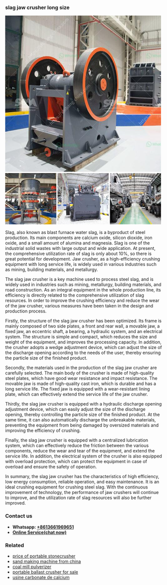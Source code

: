 <h3>slag jaw crusher long size</h3><img src='1704857075.jpg' alt=''><p>Slag, also known as blast furnace water slag, is a byproduct of steel production. Its main components are calcium oxide, silicon dioxide, iron oxide, and a small amount of alumina and magnesia. Slag is one of the industrial solid wastes with large output and wide application. At present, the comprehensive utilization rate of slag is only about 10%, so there is great potential for development. Jaw crusher, as a high-efficiency crushing equipment with long service life, is widely used in various industries such as mining, building materials, and metallurgy.</p><p>The slag jaw crusher is a key machine used to process steel slag, and is widely used in industries such as mining, metallurgy, building materials, and road construction. As an integral equipment in the whole production line, its efficiency is directly related to the comprehensive utilization of slag resources. In order to improve the crushing efficiency and reduce the wear of the jaw crusher, various measures have been taken in the design and production process.</p><p>Firstly, the structure of the slag jaw crusher has been optimized. Its frame is mainly composed of two side plates, a front and rear wall, a movable jaw, a fixed jaw, an eccentric shaft, a bearing, a hydraulic system, and an electrical system. The structure is simple and compact, which reduces the size and weight of the equipment, and improves the processing capacity. In addition, the crusher adopts a wedge adjustment device, which can adjust the size of the discharge opening according to the needs of the user, thereby ensuring the particle size of the finished product.</p><p>Secondly, the materials used in the production of the slag jaw crusher are carefully selected. The main body of the crusher is made of high-quality steel plates, which have good wear resistance and impact resistance. The movable jaw is made of high-quality cast iron, which is durable and has a long service life. The fixed jaw is equipped with a wear-resistant lining plate, which can effectively extend the service life of the jaw crusher.</p><p>Thirdly, the slag jaw crusher is equipped with a hydraulic discharge opening adjustment device, which can easily adjust the size of the discharge opening, thereby controlling the particle size of the finished product. At the same time, it can also automatically discharge the unbreakable materials, preventing the equipment from being damaged by oversized materials and improving the efficiency of crushing.</p><p>Finally, the slag jaw crusher is equipped with a centralized lubrication system, which can effectively reduce the friction between the various components, reduce the wear and tear of the equipment, and extend the service life. In addition, the electrical system of the crusher is also equipped with overload protection, which can protect the equipment in case of overload and ensure the safety of operation.</p><p>In summary, the slag jaw crusher has the characteristics of high efficiency, low energy consumption, reliable operation, and easy maintenance. It is an ideal crushing equipment for crushing steel slag. With the continuous improvement of technology, the performance of jaw crushers will continue to improve, and the utilization rate of slag resources will also be further improved.</p><h3>Contact us</h3><ul><li><strong>Whatsapp:&nbsp;<a href="https://wa.me/8613661969651">+8613661969651</a></strong></li><li><a href="https://swt.shibang-china.com/?git&amp;zhl&amp;slag jaw crusher long size"><strong>Online Service(chat now)</strong></a></li></ul><h3>Related</h3><ul><li><a href='price of portable stonecrusher.md'>price of portable stonecrusher</a></li><li><a href='sand making machine from china.md'>sand making machine from china</a></li><li><a href='coal mill pulverizer.md'>coal mill pulverizer</a></li><li><a href='portable ballast crusher for sale.md'>portable ballast crusher for sale</a></li><li><a href='usine carbonate de calcium.md'>usine carbonate de calcium</a></li></ul>